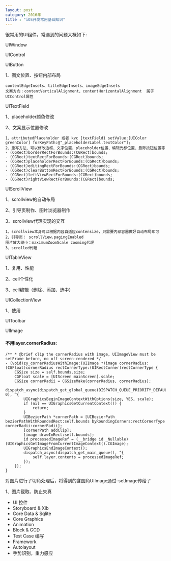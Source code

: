 ```yaml
---
layout: post
category: 2016年
title : "iOS开发常用基础知识"
---
```


很常用的UI组件，常遇到的问题大概如下:

UIWindow



UIControl



UIButton

1、图文位置、按钮内部布局

```
contentEdgeInsets、titleEdgeInsets、imageEdgeInsets
文案方向：contentVerticalAlignment、contentHorizontalAlignment  属于UIControl属性
```



UITextField

1、placeholder颜色修改

2、文案显示位置修改

```
1、attributedPlaceholder 或者 kvc [textField1 setValue:[UIColor greenColor] forKeyPath:@"_placeholderLabel.textColor"];
2、重写方法、可以修改边框、文字位置、placeholder位置、编辑光标位置、删除按钮位置等
- (CGRect)borderRectForBounds:(CGRect)bounds;
- (CGRect)textRectForBounds:(CGRect)bounds;
- (CGRect)placeholderRectForBounds:(CGRect)bounds;
- (CGRect)editingRectForBounds:(CGRect)bounds;
- (CGRect)clearButtonRectForBounds:(CGRect)bounds;
- (CGRect)leftViewRectForBounds:(CGRect)bounds;
- (CGRect)rightViewRectForBounds:(CGRect)bounds;

```



UIScrollView

1、scrollview的自动布局

2、引导页制作、图片浏览器制作

3、scrollview代理实现的交互

```
1、scrollview本身可以根据内容自适应contensize，只需要内部容器做好自动布局即可
2、引导页： scrollView.pagingEnabled
图片放大缩小：maximumZoomScale zooming代理
3、scrolled代理
```





UITableView

1、复用、性能

2、cell个性化

3、cell编辑（删除、添加、选中）



UICollectionView

1、使用



UIToolbar



UIImage

#### 不用layer.cornerRadius:

```
/** * @brief clip the cornerRadius with image, UIImageView must be setFrame before, no off-screen-rendered */
- (void)zy_cornerRadiusWithImage:(UIImage *)image cornerRadius:(CGFloat)cornerRadius rectCornerType:(UIRectCorner)rectCornerType { 
    CGSize size = self.bounds.size; 
    CGFloat scale = [UIScreen mainScreen].scale; 
    CGSize cornerRadii = CGSizeMake(cornerRadius, cornerRadius);     
    dispatch_async(dispatch_get_global_queue(DISPATCH_QUEUE_PRIORITY_DEFAULT, 0), ^{ 
        UIGraphicsBeginImageContextWithOptions(size, YES, scale); 
        if (nil == UIGraphicsGetCurrentContext()) { 
            return; 
        } 
        UIBezierPath *cornerPath = [UIBezierPath bezierPathWithRoundedRect:self.bounds byRoundingCorners:rectCornerType cornerRadii:cornerRadii]; 
        [cornerPath addClip]; 
        [image drawInRect:self.bounds]; 
        id processedImageRef = (__bridge id _Nullable)(UIGraphicsGetImageFromCurrentImageContext().CGImage); 
        UIGraphicsEndImageContext(); 
        dispatch_async(dispatch_get_main_queue(), ^{ 
            self.layer.contents = processedImageRef; 
        }); 
    });
}
```

对图片进行了切角处理后，将得到的含圆角UIImage通过-setImage传给了



1、图片截取、防止失真













- UI 控件
- Storyboard & Xib
- Core Data & Sqlite
- Core Graphics
- Animation
- Block & GCD
- Test Case 编写
- Framework
- Autolayout
- 手势识别，重力感应


